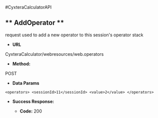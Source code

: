 #CyxteraCalculatorAPI

** AddOperator **
----
request used to add a new operator to this session's operator stack

* **URL**

CyxteraCalculator/webresources/web.operators
* **Method:**
  
POST  

* **Data Params**

`<operators>
    <sessionId>11</sessionId>
    <value>2</value>
</operators>`

* **Success Response:**
  
  * **Code:** 200 <br />